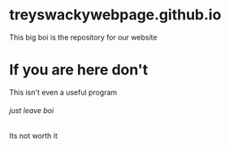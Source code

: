 # treyswackywebpage.github.io
This big boi is the repository for our website
# If you are here don't
This isn't even a useful program
###### just leave boi
Its not worth it
